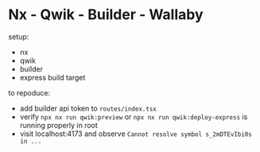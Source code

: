# Nx - Qwik - Builder - Wallaby

setup:
- nx
- qwik
- builder
- express build target

to repoduce:
- add builder api token to `routes/index.tsx`
- verify `npx nx run qwik:preview` or `npx nx run qwik:deploy-express` is running properly in root
- visit localhost:4173 and observe `Cannot resolve symbol s_2mDTEvIbi0s in ...`
